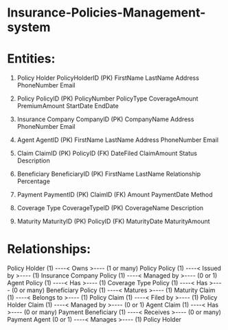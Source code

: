# Insurance-Policies-Management-system

# Entities:

1. Policy Holder
    PolicyHolderID (PK)
    FirstName
    LastName
    Address
    PhoneNumber
    Email

2. Policy
    PolicyID (PK)
    PolicyNumber
    PolicyType
    CoverageAmount
    PremiumAmount
    StartDate
    EndDate

3. Insurance Company
    CompanyID (PK)
    CompanyName
    Address
    PhoneNumber
    Email

4. Agent
    AgentID (PK)
    FirstName
    LastName
    Address
    PhoneNumber
    Email

5. Claim
    ClaimID (PK)
    PolicyID (FK)
    DateFiled
    ClaimAmount
    Status
    Description

6. Beneficiary
    BeneficiaryID (PK)
    FirstName
    LastName
    Relationship
    Percentage

7. Payment
    PaymentID (PK)
    ClaimID (FK)
    Amount
    PaymentDate
    Method

8. Coverage Type
    CoverageTypeID (PK)
    CoverageName
    Description

9. Maturity
    MaturityID (PK)
    PolicyID (FK)
    MaturityDate
    MaturityAmount


# Relationships:

Policy Holder (1) ----< Owns >---- (1 or many) Policy
Policy (1) ----< Issued by >---- (1) Insurance Company
Policy (1) ----< Managed by >---- (0 or 1) Agent
Policy (1) ----< Has >---- (1) Coverage Type
Policy (1) ----< Has >---- (0 or many) Beneficiary
Policy (1) ----< Matures >---- (1) Maturity
Claim (1) ----< Belongs to >---- (1) Policy
Claim (1) ----< Filed by >---- (1) Policy Holder
Claim (1) ----< Managed by >---- (0 or 1) Agent
Claim (1) ----< Has >---- (0 or many) Payment
Beneficiary (1) ----< Receives >---- (0 or many) Payment
Agent (0 or 1) ----< Manages >---- (1) Policy Holder
